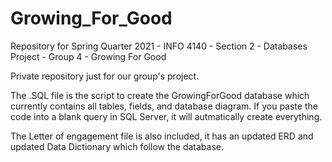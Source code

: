 # Growing_For_Good
Repository for Spring Quarter 2021 - INFO 4140 - Section 2 - Databases Project - Group 4 - Growing For Good

Private repository just for our group's project.

The .SQL file is the script to create the GrowingForGood database which currently contains all tables, fields, and database diagram. If you paste the code into a blank query in SQL Server, it will autmatically create everything.

The Letter of engagement file is also included, it has an updated ERD and updated Data Dictionary which follow the database.
